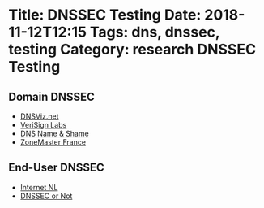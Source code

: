 Title: DNSSEC Testing
Date: 2018-11-12T12:15
Tags: dns, dnssec, testing
Category: research
DNSSEC Testing
==============

Domain DNSSEC
-------------

* [DNSViz.net](http://dnsviz.net/d/egbert.net/dnssec/)
* [VeriSign Labs](https://dnssec-analyzer.verisignlabs.com/egbert.net)
* [DNS Name & Shame](https://dnssec-name-and-shame.com/domain/egbert.net)
* [ZoneMaster France](https://www.zonemaster.fr/domain_check)

End-User DNSSEC
---------------

* [Internet NL](http://en.conn.internet.nl/connection/)
* [DNSSEC or Not](http://www.dnssec-or-not.org/)


